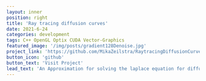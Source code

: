 ```yaml
---
layout: inner
position: right
title: 'Ray tracing diffusion curves'
date: 2021-6-24
categories: development
tags: C++ OpenGL Optix CUDA Vector-Graphics
featured_image: '/img/posts/gradient128Denoise.jpg'
project_link: 'https://github.com/MikaZeilstra/RaytracingDiffusionCurves'
button_icon: 'github'
button_text: 'Visit Project'
lead_text: 'An Approximation for solving the laplace equation for diffusion curves. Based on "A ray tracing approach to A Ray Tracing Approach to Diffusion Curves [Bowers, Leahey and Wang 2011]".'
---
```

